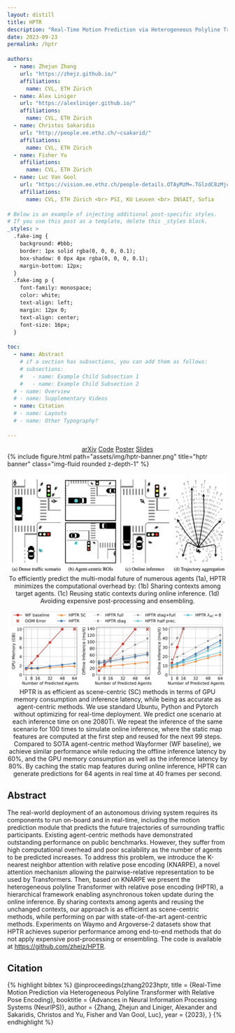 ```yaml
---
layout: distill
title: HPTR
description: "Real-Time Motion Prediction via Heterogeneous Polyline Transformer with Relative Pose Encoding"
date: 2023-09-23
permalink: /hptr

authors:
  - name: Zhejun Zhang
    url: "https://zhejz.github.io/"
    affiliations:
      name: CVL, ETH Zürich
  - name: Alex Liniger
    url: "https://alexliniger.github.io/"
    affiliations:
      name: CVL, ETH Zürich
  - name: Christos Sakaridis
    url: "http://people.ee.ethz.ch/~csakarid/"
    affiliations:
      name: CVL, ETH Zürich
  - name: Fisher Yu
    affiliations:
      name: CVL, ETH Zürich
  - name: Luc Van Gool
    url: "https://vision.ee.ethz.ch/people-details.OTAyMzM=.TGlzdC8zMjcxLC0xOTcxNDY1MTc4.html"
    affiliations:
      name: CVL, ETH Zürich <br> PSI, KU Leuven <br> INSAIT, Sofia

# Below is an example of injecting additional post-specific styles.
# If you use this post as a template, delete this _styles block.
_styles: >
  .fake-img {
    background: #bbb;
    border: 1px solid rgba(0, 0, 0, 0.1);
    box-shadow: 0 0px 4px rgba(0, 0, 0, 0.1);
    margin-bottom: 12px;
  }
  .fake-img p {
    font-family: monospace;
    color: white;
    text-align: left;
    margin: 12px 0;
    text-align: center;
    font-size: 16px;
  }

toc:
  - name: Abstract
    # if a section has subsections, you can add them as follows:
    # subsections:
    #   - name: Example Child Subsection 1
    #   - name: Example Child Subsection 2
  # - name: Overview
  # - name: Supplementary Videos
  - name: Citation
  # - name: Layouts
  # - name: Other Typography?

---
```

<center>
<div class="links">
<a href="https://arxiv.org/abs/2310.12970" class="btn btn-sm z-depth-1" role="button" target="_blank">arXiv</a>
<a href="https://github.com/zhejz/HPTR" class="btn btn-sm z-depth-1" role="button" target="_blank">Code</a>
<a href="/assets/pdf/hptr_poster.pdf" class="btn btn-sm z-depth-1" role="button" target="_blank">Poster</a>
<a href="/assets/pdf/hptr_slides.pdf" class="btn btn-sm z-depth-1" role="button" target="_blank">Slides</a>
</div>
</center>

<div class="row">
    <div class="col-sm mt-3 mt-md-0">
        {% include figure.html path="assets/img/hptr-banner.png" title="hptr banner" class="img-fluid rounded z-depth-1" %}
    </div>
</div>


<p align="center">
     <img src="assets/img/hptr_teaser.png" alt="HPTR for real-time and on-board motion prediction.", width=800px>
     <br/>To efficiently predict the multi-modal future of numerous agents (1a), HPTR minimizes the computational overhead by: (1b) Sharing contexts among target agents. (1c) Reusing static contexts during online inference. (1d) Avoiding expensive post-processing and ensembling.
</p>

<p align="center">
     <img src="assets/img/hptr_efficiency.png" alt="HPTR is as efficient as scene-centric methods, while performing as good as agent-centric methods.", width=800px>
     <br/> HPTR is as efficient as scene-centric (SC) methods in terms of GPU memory consumption and inference latency, while being as accurate as agent-centric methods. We use standard Ubuntu, Python and Pytorch without optimizing for real-time deployment. We predict one scenario at each inference time on one 2080Ti. We repeat the inference of the same scenario for 100 times to simulate online inference, where the static map features are computed at the first step and reused for the next 99 steps. Compared to SOTA agent-centric method Wayformer (WF baseline), we achieve similar performance while reducing the offline inference latency by 60%, and the GPU memory consumption as well as the inference latency by 80%. By caching the static map features during online inference, HPTR can generate predictions for 64 agents in real time at 40 frames per second.
</p>


## Abstract

The real-world deployment of an autonomous driving system requires its components to run on-board and in real-time, including the motion prediction module that predicts the future trajectories of surrounding traffic participants. Existing agent-centric methods have demonstrated outstanding performance on public benchmarks. However, they suffer from high computational overhead and poor scalability as the number of agents to be predicted increases. To address this problem, we introduce the K-nearest neighbor attention with relative pose encoding (KNARPE), a novel attention mechanism allowing the pairwise-relative representation to be used by Transformers. Then, based on KNARPE we present the heterogeneous polyline Transformer with relative pose encoding (HPTR), a hierarchical framework enabling asynchronous token update during the online inference. By sharing contexts among agents and reusing the unchanged contexts, our approach is as efficient as scene-centric methods, while performing on par with state-of-the-art agent-centric methods. Experiments on Waymo and Argoverse-2 datasets show that HPTR achieves superior performance among end-to-end methods that do not apply expensive post-processing or ensembling. The code is available at https://github.com/zhejz/HPTR.


<!-- ## Overview
<iframe width="720" height="405" src="https://www.youtube.com/embed/bhZuPpUoiak" title="YouTube video player" frameborder="0" allow="accelerometer; autoplay; clipboard-write; encrypted-media; gyroscope; picture-in-picture" allowfullscreen></iframe> -->

## Citation

{% highlight bibtex %}
@inproceedings{zhang2023hptr,
  title = {Real-Time Motion Prediction via Heterogeneous Polyline Transformer with Relative Pose Encoding},
  booktitle = {Advances in Neural Information Processing Systems (NeurIPS)},
  author = {Zhang, Zhejun and Liniger, Alexander and Sakaridis, Christos and Yu, Fisher and Van Gool, Luc},
  year = {2023},
}
{% endhighlight %}
